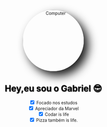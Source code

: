 <div style="text-align: center;"> 
<img style="border-radius: 50%;box-shadow: 15px 15px 30px rgba(0,0,0,.90);" src="https://scontent-gru2-2.xx.fbcdn.net/v/t1.6435-9/233436059_4204372359677826_3882822858270992216_n.jpg?_nc_cat=111&ccb=1-5&_nc_sid=09cbfe&_nc_eui2=AeEzfLyr8Pw033mXzRaxD3dw4rT93iy5wpzitP3eLLnCnAwALAa8sv9mQVJBqktpMr85FOBQXOI_9N_6GBE6aQXP&_nc_ohc=OyLyKu70z-0AX9SUwbk&_nc_ht=scontent-gru2-2.xx&oh=f529d3c7750cf50cd138f812b6085c53&oe=618C8C02" target='_blank' alt="Computer" height="200" width="200">

<h1 style="color: rgba(0, 0, 0,.80);text-shadow: 1px 1px 2px rgba(0,0,0,.90);">Hey,eu sou o Gabriel 😎</h1>

<input type="checkbox" id="scales" name="scales" checked>
<label>Focado nos estudos</label><br>
<input type="checkbox" id="scales" name="scales" checked>
<label>Apreciador da Marvel</label><br>
<input type="checkbox" id="scales" name="scales" checked>
<label>Codar is life</label><br>
<input type="checkbox" id="scales" name="scales" checked>
<label>Pizza também is life.</label>
</div>